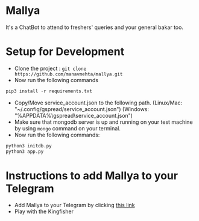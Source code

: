# Mallya
It's a ChatBot to attend to freshers' queries and your general bakar too.

# Setup for Development
* Clone the project : `git clone https://github.com/manavmehta/mallya.git`
* Now run the following commands
```python
pip3 install -r requirements.txt
```
* Copy/Move service_account.json to the following path.
(Linux/Mac: "~/.config/gspread/service_account.json")
(Windows: "%APPDATA%\gspread\service_account.json")
* Make sure that mongodb server is up and running on your test machine by using `mongo` command on your terminal.
* Now run the following commands:
```python
python3 initdb.py
python3 app.py
```

# Instructions to add Mallya to your Telegram
* Add Mallya to your Telegram by clicking [this link](https://t.me/MallyaBot)
* Play with the Kingfisher
